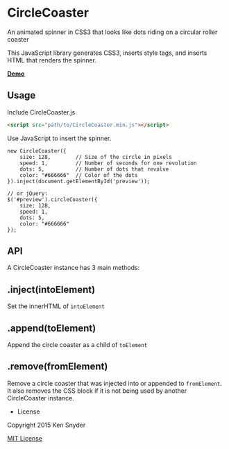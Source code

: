 CircleCoaster
=

An animated spinner in CSS3 that looks like dots riding on a circular roller coaster

This JavaScript library generates CSS3, inserts style tags, and inserts HTML that renders the spinner.

**[Demo](http://sandbox.kendsnyder.com/CircleCoaster/demo.html)**


Usage
-

Include CircleCoaster.js

```html
<script src="path/to/CircleCoaster.min.js"></script>
```

Use JavaScript to insert the spinner.

```
new CircleCoaster({
	size: 128,        // Size of the circle in pixels
	speed: 1,         // Number of seconds for one revolution
	dots: 5,          // Number of dots that revolve
	color: "#666666"  // Color of the dots
}).inject(document.getElementById('preview'));

// or jQuery:
$('#preview').circleCoaster({
	size: 128,
	speed: 1,
	dots: 5,
	color: "#666666"
});
```


API
-

A CircleCoaster instance has 3 main methods:

.inject(intoElement)
--

Set the innerHTML of `intoElement`


.append(toElement)
--

Append the circle coaster as a child of `toElement`


.remove(fromElement)
--

Remove a circle coaster that was injected into or appended to `fromElement`. It also removes the CSS block if it is not being used by another CircleCoaster instance.


- License

Copyright 2015 Ken Snyder

[MIT License](http://www.opensource.org/licenses/mit-license.php)